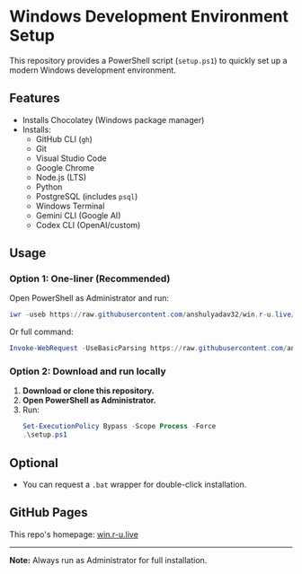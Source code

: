 # Windows Development Environment Setup

This repository provides a PowerShell script (`setup.ps1`) to quickly set up a modern Windows development environment.

## Features
- Installs Chocolatey (Windows package manager)
- Installs:
  - GitHub CLI (`gh`)
  - Git
  - Visual Studio Code
  - Google Chrome
  - Node.js (LTS)
  - Python
  - PostgreSQL (includes `psql`)
  - Windows Terminal
  - Gemini CLI (Google AI)
  - Codex CLI (OpenAI/custom)

## Usage

### Option 1: One-liner (Recommended)
Open PowerShell as Administrator and run:
```powershell
iwr -useb https://raw.githubusercontent.com/anshulyadav32/win.r-u.live/master/setup.ps1 | iex
```

Or full command:
```powershell
Invoke-WebRequest -UseBasicParsing https://raw.githubusercontent.com/anshulyadav32/win.r-u.live/master/setup.ps1 | Invoke-Expression
```

### Option 2: Download and run locally
1. **Download or clone this repository.**
2. **Open PowerShell as Administrator.**
3. Run:
   ```powershell
   Set-ExecutionPolicy Bypass -Scope Process -Force
   .\setup.ps1
   ```

## Optional
- You can request a `.bat` wrapper for double-click installation.

## GitHub Pages
This repo's homepage: [win.r-u.live](https://win.r-u.live)

---

**Note:** Always run as Administrator for full installation.
